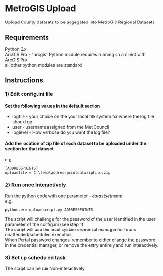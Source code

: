 # MetroGIS Upload
Upload County datasets to be aggegated into MetroGIS Regional Datasets

## Requirements
Python 3.x\
ArcGIS Pro - "arcgis" Python module requires running on a client with ArcGIS Pro\
all other python modules are standard

## Instructions
### 1) Edit config.ini file
#### Set the following values in the default section
* logfile - your choice on the your local file system for where the log file should go
* user - username assigned from the Met Council
* loglevel - How verbose do you want the log file?

#### Add the location of zip file of each dataset to be uploaded under the section for that dataset
e.g.
~~~
[ADDRESSPOINTS]
uploadfile = C:\temp\addresspointdatazipfile.zip
~~~
### 2) Run once interactively
Run the python code with one parameter - *datastsetname* \
e.g.
~~~
python.exe uploadscript.py ADDRESSPOINTS
~~~

The script will challenge for the password of the user identified in the user parameter of the config.ini (see step 1) \
The script will use the local system credential manager for future unattended/scheduled execution. \
When Portal password changes, remember to either change the password in the credential manager, or remove the entry entirely and run interactively.

### 3) Set up scheduled task
The script can be run Non-interactively
